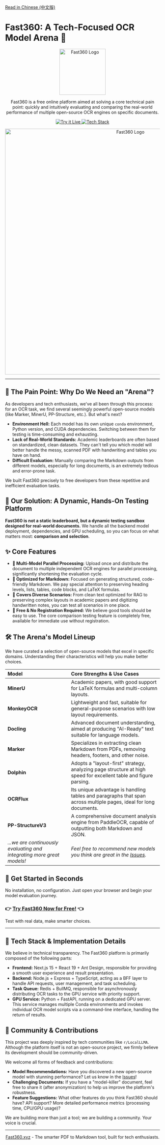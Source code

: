 [Read in Chinese (中文版)](https://github.com/shijincai/fast360/blob/main/READMI-zh.md)

# Fast360: A Tech-Focused OCR Model Arena 🚀

<p align="center">
  <img src="https://github.com/shijincai/fast360/blob/main/fast360-logo.png" alt="Fast360 Logo" width="150"/>
</p>

<p align="center">
  Fast360 is a free online platform aimed at solving a core technical pain point: quickly and intuitively evaluating and comparing the real-world performance of multiple open-source OCR engines on specific documents.
</p>

<p align="center">
  <a href="https://fast360.xyz" target="_blank">
    <img src="https://img.shields.io/badge/Try%20it%20Live-fast360.xyz-blue?style=for-the-badge&logo=rocket" alt="Try it Live">
  </a>
  <a href="#-tech-stack--implementation-details">
    <img src="https://img.shields.io/badge/Tech%20Stack-Node.js%20%7C%20Python%20%7C%20React-orange?style=for-the-badge" alt="Tech Stack">
  </a>
</p>

<p align="center">
  <img src="https://github.com/shijincai/fast360/blob/main/nologin.gif" alt="Fast360 Logo" width="800"/>
</p>

---

## 🤔 The Pain Point: Why Do We Need an "Arena"?

As developers and tech enthusiasts, we've all been through this process: for an OCR task, we find several seemingly powerful open-source models (like Marker, MinerU, PP-Structure, etc.). But what's next?

*   **Environment Hell:** Each model has its own unique `conda` environment, Python version, and CUDA dependencies. Switching between them for testing is time-consuming and exhausting.
*   **Lack of Real-World Standards:** Academic leaderboards are often based on standardized, clean datasets. They can't tell you which model will better handle the messy, scanned PDF with handwriting and tables you have on hand.
*   **Difficult Evaluation:** Manually comparing the Markdown outputs from different models, especially for long documents, is an extremely tedious and error-prone task.

We built Fast360 precisely to free developers from these repetitive and inefficient evaluation tasks.

## 🎯 Our Solution: A Dynamic, Hands-On Testing Platform

**Fast360 is not a static leaderboard, but a dynamic testing sandbox designed for real-world documents.** We handle all the backend model deployment, dependencies, and GPU scheduling, so you can focus on what matters most: **comparison and selection**.

## ✨ Core Features

*   **🧠 Multi-Model Parallel Processing:** Upload once and distribute the document to multiple independent OCR engines for parallel processing, significantly shortening the evaluation cycle.
*   **📝 Optimized for Markdown:** Focused on generating structured, code-friendly Markdown. We pay special attention to preserving heading levels, lists, tables, code blocks, and LaTeX formulas.
*   **🔬 Covers Diverse Scenarios:** From clean text optimized for RAG to preserving complex layouts in academic papers and digitizing handwritten notes, you can test all scenarios in one place.
*   **💸 Free & No Registration Required:** We believe good tools should be easy to use. The core comparison testing feature is completely free, available for immediate use without registration.

## 🛠️ The Arena's Model Lineup

We have curated a selection of open-source models that excel in specific domains. Understanding their characteristics will help you make better choices.

| Model | Core Strengths & Use Cases |
| :--- | :--- |
| **MinerU** | Academic papers, with good support for LaTeX formulas and multi-column layouts. |
| **MonkeyOCR** | Lightweight and fast, suitable for general-purpose scenarios with low layout requirements. |
| **Docling** | Advanced document understanding, aimed at producing "AI-Ready" text suitable for language models. |
| **Marker** | Specializes in extracting clean Markdown from PDFs, removing headers, footers, and other noise. |
| **Dolphin** | Adopts a "layout-first" strategy, analyzing page structure at high speed for excellent table and figure parsing. |
| **OCRFlux** | Its unique advantage is handling tables and paragraphs that span across multiple pages, ideal for long documents. |
| **PP-StructureV3** | A comprehensive document analysis engine from PaddleOCR, capable of outputting both Markdown and JSON. |
| *...we are continuously evaluating and integrating more great models!* | *Feel free to recommend new models you think are great in the [Issues](https://github.com/shijincai/fast360/issues).* |

## 🚀 Get Started in Seconds

No installation, no configuration. Just open your browser and begin your model evaluation journey.

### 👉 **[Try Fast360 Now for Free!](https://fast360.xyz)** 👈

Test with real data, make smarter choices.

---

## 🔧 Tech Stack & Implementation Details

We believe in technical transparency. The Fast360 platform is primarily composed of the following parts:

*   **Frontend:** Next.js 15 + React 19 + Ant Design, responsible for providing a smooth user experience and result presentation.
*   **Backend:** Node.js + Express + TypeScript, acting as a BFF layer to handle API requests, user management, and task scheduling.
*   **Task Queue:** Redis + BullMQ, responsible for asynchronously distributing OCR tasks to the GPU service with priority support.
*   **GPU Service:** Python + FastAPI, running on a dedicated GPU server. This service manages multiple Conda environments and invokes individual OCR model scripts via a command-line interface, handling the return of results.

## 🤝 Community & Contributions

This project was deeply inspired by tech communities like `r/LocalLLMA`. Although the platform itself is not an open-source project, we firmly believe its development should be community-driven.

We welcome all forms of feedback and contributions:

*   **Model Recommendations:** Have you discovered a new open-source model with stunning performance? Let us know in the [Issues](https://github.com/shijincai/fast360/issues)!
*   **Challenging Documents:** If you have a "model-killer" document, feel free to share it (after anonymization) to help us improve the platform's robustness.
*   **Feature Suggestions:** What other features do you think Fast360 should have? API support? More detailed performance metrics (processing time, CPU/GPU usage)?

We are building more than just a tool; we are building a community. Your voice is crucial.

---

<p align="center">
  <a href="https://fast360.xyz">Fast360.xyz</a> - The smarter PDF to Markdown tool, built for tech enthusiasts.
</p>
